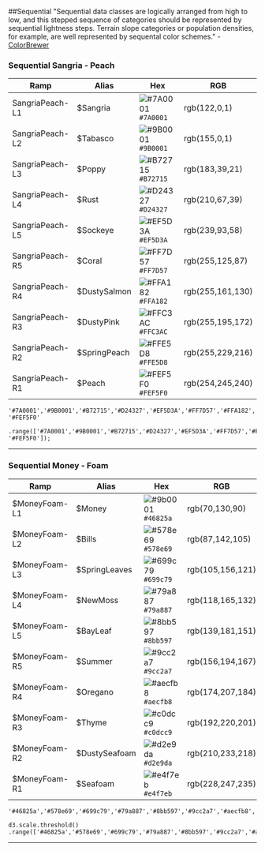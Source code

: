 ##Sequential
"Sequential data classes are logically arranged from high to low, and this stepped sequence of categories should be represented by sequential lightness steps. Terrain slope categories or population densities, for example, are well represented by sequental color schemes." - [ColorBrewer](https://web.natur.cuni.cz/~langhamr/lectures/vtfg1/mapinfo_2/barvy/colors.html)

### Sequential Sangria - Peach 

| Ramp | Alias |  Hex | RGB |
| --- | --- | --- | --- |
| SangriaPeach-L1 | $Sangria | ![\#7A0001](https://placehold.it/15/7A0001/000000?text=+) `#7A0001` | rgb(122,0,1) |
| SangriaPeach-L2 | $Tabasco | ![\#9B0001](https://placehold.it/15/af2311/000000?text=+) `#9B0001` | rgb(155,0,1) |
| SangriaPeach-L3 | $Poppy | ![\#B72715](https://placehold.it/15/B72715/000000?text=+) `#B72715` | rgb(183,39,21) |
| SangriaPeach-L4 | $Rust | ![\#D24327](https://placehold.it/15/D24327/000000?text=+) `#D24327` | rgb(210,67,39)|
| SangriaPeach-L5 | $Sockeye | ![\#EF5D3A](https://placehold.it/15/EF5D3A/000000?text=+) `#EF5D3A` | rgb(239,93,58) |
| SangriaPeach-R5| $Coral | ![\#FF7D57](https://placehold.it/15/FF7D57/000000?text=+) `#FF7D57` | rgb(255,125,87) |
| SangriaPeach-R4| $DustySalmon | ![\#FFA182](https://placehold.it/15/FFA182/000000?text=+) `#FFA182` | rgb(255,161,130) |
| SangriaPeach-R3| $DustyPink | ![\#FFC3AC](https://placehold.it/15/FFC3AC/000000?text=+) `#FFC3AC` | rgb(255,195,172) |
| SangriaPeach-R2| $SpringPeach | ![\#FFE5D8](https://placehold.it/15/FFE5D8/000000?text=+) `#FFE5D8` | rgb(255,229,216) |
| SangriaPeach-R1| $Peach | ![\#FEF5F0](https://placehold.it/15/FEF5F0/000000?text=+) `#FEF5F0` | rgb(254,245,240) |

```
'#7A0001','#9B0001','#B72715','#D24327','#EF5D3A','#FF7D57','#FFA182','#FFC3AC','#FFC3AC','#FFE5D8', '#FEF5F0'
```

```d3.scale.threshold()
.range(['#7A0001','#9B0001','#B72715','#D24327','#EF5D3A','#FF7D57','#FFA182','#FFC3AC','#FFC3AC','#FFE5D8', '#FEF5F0']);
```

---

### Sequential Money - Foam

| Ramp | Alias | Hex | RGB |
| --- | --- | --- | --- |
| $MoneyFoam-L1 | $Money | ![\#9b0001](https://placehold.it/15/46825a/000000?text=+) `#46825a` | rgb(70,130,90) |
| $MoneyFoam-L2 | $Bills | ![\#578e69](https://placehold.it/15/578e69/000000?text=+) `#578e69` | rgb(87,142,105) |
| $MoneyFoam-L3 | $SpringLeaves | ![\#699c79](https://placehold.it/15/699c79/000000?text=+) `#699c79` | rgb(105,156,121) |
| $MoneyFoam-L4 | $NewMoss | ![\#79a887](https://placehold.it/15/79a887/000000?text=+) `#79a887` | rgb(118,165,132) |
| $MoneyFoam-L5 | $BayLeaf | ![\#8bb597](https://placehold.it/15/8bb597/000000?text=+) `#8bb597` | rgb(139,181,151) |
| $MoneyFoam-R5 | $Summer | ![\#9cc2a7](https://placehold.it/15/9cc2a7/000000?text=+) `#9cc2a7` | rgb(156,194,167) |
| $MoneyFoam-R4 | $Oregano | ![\#aecfb8](https://placehold.it/15/aecfb8/000000?text=+) `#aecfb8` | rgb(174,207,184) |
| $MoneyFoam-R3 | $Thyme| ![\#c0dcc9](https://placehold.it/15/c0dcc9/000000?text=+) `#c0dcc9` | rgb(192,220,201) |
| $MoneyFoam-R2 | $DustySeafoam | ![\#d2e9da](https://placehold.it/15/d2e9da/000000?text=+) `#d2e9da` | rgb(210,233,218) |
| $MoneyFoam-R1 | $Seafoam | ![\#e4f7eb](https://placehold.it/15/e4f7eb/000000?text=+) `#e4f7eb` | rgb(228,247,235) |

```
'#46825a','#578e69','#699c79','#79a887','#8bb597','#9cc2a7','#aecfb8','#c0dcc9','#d2e9da','#e4f7eb'

```

```
d3.scale.threshold()    .range(['#46825a','#578e69','#699c79','#79a887','#8bb597','#9cc2a7','#aecfb8','#c0dcc9','#d2e9da','#e4f7eb']);
```

---
